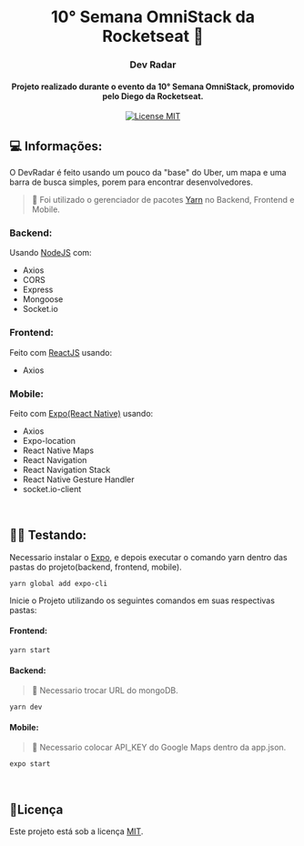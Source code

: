 <h1 align="center">
  <br>
  10° Semana OmniStack da Rocketseat 🚀
  <br>
</h1>

<h3 align="center">Dev Radar</h4>

<h4 align="center">Projeto realizado durante o evento da 10° Semana OmniStack, promovido pelo Diego da Rocketseat.</h4>
<p align="center">
  <a href="https://opensource.org/licenses/MIT">
    <img src="https://img.shields.io/badge/License-MIT-blue.svg" alt="License MIT">
  </a>
</p>

## 💻 Informações:

O DevRadar é feito usando um pouco da "base" do Uber, um mapa e uma barra de busca simples, porem para encontrar desenvolvedores.

> 🚩 Foi utilizado o gerenciador de pacotes [Yarn](https://yarnpkg.com/pt-BR/) no Backend, Frontend e Mobile.

### Backend:

Usando [NodeJS](https://nodejs.org/) com:

- Axios
- CORS
- Express
- Mongoose
- Socket.io

### Frontend:

Feito com [ReactJS](https://reactjs.org/) usando:

- Axios

### Mobile:

Feito com [Expo(React Native)](https://expo.io/) usando:

- Axios
- Expo-location
- React Native Maps
- React Navigation
- React Navigation Stack
- React Native Gesture Handler
- socket.io-client

<br>

## 👨‍🏫 Testando:

Necessario instalar o [Expo](https://expo.io/), e depois executar o comando yarn dentro das pastas do projeto(backend, frontend, mobile).

```
yarn global add expo-cli
```

Inicie o Projeto utilizando os seguintes comandos em suas respectivas pastas:

<h4>Frontend:</h4>

```
yarn start
```

<h4>Backend:</h4>

> 🚩 Necessario trocar URL do mongoDB.

```
yarn dev
```

<h4>Mobile:</h4>

> 🚩 Necessario colocar API_KEY do Google Maps dentro da app.json.

```
expo start
```

<br>

## 📝Licença

Este projeto está sob a licença [MIT](LICENSE).
